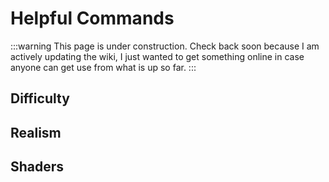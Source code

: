 # Helpful Commands

:::warning
This page is under construction. Check back soon because I am actively updating the wiki, I just wanted to get something online in case anyone can get use from what is up so far.
:::

## Difficulty

## Realism

## Shaders
